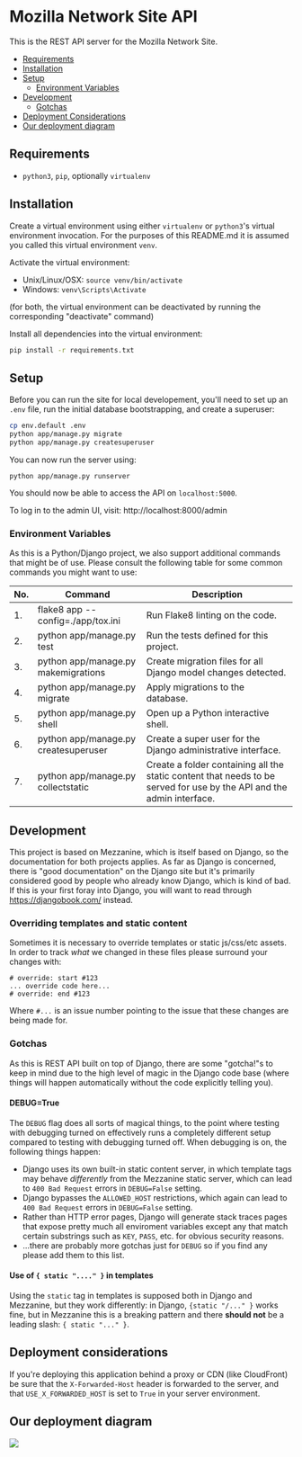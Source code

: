 # Mozilla Network Site API

This is the REST API server for the Mozilla Network Site.

- [Requirements](#requirements)
- [Installation](#installation)
- [Setup](#setup)
  - [Environment Variables](#environment-variables)
- [Development](#development)
  - [Gotchas](#gotchas)
- [Deployment Considerations](#deployment-considerations)
- [Our deployment diagram](#our-deploymnet-diagram)

## Requirements

- `python3`, `pip`, optionally `virtualenv`

## Installation

Create a virtual environment using either `virtualenv` or `python3`'s virtual environment invocation. For the purposes of this README.md it is assumed you called this virtual environment `venv`.

Activate the virtual environment:

- Unix/Linux/OSX: `source venv/bin/activate`
- Windows: `venv\Scripts\Activate`

(for both, the virtual environment can be deactivated by running the corresponding "deactivate" command)

Install all dependencies into the virtual environment:

```bash
pip install -r requirements.txt
```

## Setup

Before you can run the site for local developement, you'll need to set up an `.env` file, run the initial database bootstrapping, and create a superuser:

```bash
cp env.default .env
python app/manage.py migrate
python app/manage.py createsuperuser
```

You can now run the server using:

```
python app/manage.py runserver
```

You should now be able to access the API on `localhost:5000`.

To log in to the admin UI, visit: http://localhost:8000/admin

### Environment Variables

As this is a Python/Django project, we also support additional commands that might be of use. Please consult the following table for some common commands you might want to use:

| No. | Command | Description |
| --- | ------- | ----------- |
| 1. | flake8 app --config=./app/tox.ini | Run Flake8 linting on the code.  |
| 2. | python app/manage.py test | Run the tests defined for this project. |
| 3. | python app/manage.py makemigrations | Create migration files for all Django model changes detected. |
| 4. | python app/manage.py migrate | Apply migrations to the database. |
| 5. | python app/manage.py shell | Open up a Python interactive shell. |
| 6. | python app/manage.py createsuperuser | Create a super user for the Django administrative interface. |
| 7. | python app/manage.py collectstatic | Create a folder containing all the static content that needs to be served for use by the API and the admin interface. |

## Development

This project is based on Mezzanine, which is itself based on Django, so the documentation for both projects applies. As far as Django is concerned, there is "good documentation" on the Django site but it's primarily considered good by people who already know Django, which is kind of bad. If this is your first foray into Django, you will want to read through https://djangobook.com/ instead.

### Overriding templates and static content

Sometimes it is necessary to override templates or static js/css/etc assets. In order to track *what* we changed in these files please surround your changes with:

```
# override: start #123
... override code here...
# override: end #123
```

Where `#...` is an issue number pointing to the issue that these changes are being made for.


### Gotchas

As this is REST API built on top of Django, there are some "gotcha!"s to keep in mind due to the high level of magic in the Django code base (where things will happen automatically without the code explicitly telling you).

#### **DEBUG=True**

The `DEBUG` flag does all sorts of magical things, to the point where testing with debugging turned on effectively runs a completely different setup compared to testing with debugging turned off. When debugging is on, the following things happen:

- Django uses its own built-in static content server, in which template tags may behave *differently* from the Mezzanine static server, which can lead to `400 Bad Request` errors in `DEBUG=False` setting.
- Django bypasses the `ALLOWED_HOST` restrictions, which again can lead to `400 Bad Request` errors in `DEBUG=False` setting.
- Rather than HTTP error pages, Django will generate stack traces pages that expose pretty much all enviroment variables except any that match certain substrings such as `KEY`, `PASS`, etc. for obvious security reasons.
- ...there are probably more gotchas just for `DEBUG` so if you find any please add them to this list.

#### Use of `{ static "...." }` in templates

Using the `static` tag in templates is supposed both in Django and Mezzanine, but they work differently: in Django, `{static "/..." }` works fine, but in Mezzanine this is a breaking pattern and there **should not** be a leading slash: `{ static "..." }`.

## Deployment considerations

If you're deploying this application behind a proxy or CDN (like CloudFront) be sure that the `X-Forwarded-Host` header is forwarded to the server, and that `USE_X_FORWARDED_HOST` is set to `True` in your server environment.

## Our deployment diagram

[![](screenshot.184.png)](https://www.lucidchart.com/documents/edit/72261654-23d0-491c-b67e-c026abbafcd3)

